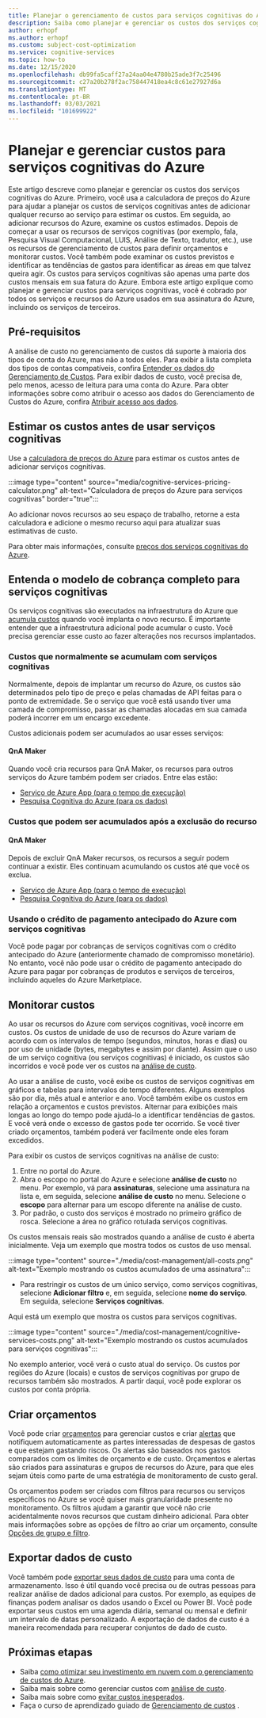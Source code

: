 ```yaml
---
title: Planejar o gerenciamento de custos para serviços cognitivas do Azure
description: Saiba como planejar e gerenciar os custos dos serviços cognitivas do Azure usando a análise de custo no portal do Azure.
author: erhopf
ms.author: erhopf
ms.custom: subject-cost-optimization
ms.service: cognitive-services
ms.topic: how-to
ms.date: 12/15/2020
ms.openlocfilehash: db99fa5caff27a24aa04e4780b25ade3f7c25496
ms.sourcegitcommit: c27a20b278f2ac758447418ea4c8c61e27927d6a
ms.translationtype: MT
ms.contentlocale: pt-BR
ms.lasthandoff: 03/03/2021
ms.locfileid: "101699922"
---
```

# <a name="plan-and-manage-costs-for-azure-cognitive-services"></a>Planejar e gerenciar custos para serviços cognitivas do Azure

Este artigo descreve como planejar e gerenciar os custos dos serviços cognitivas do Azure. Primeiro, você usa a calculadora de preços do Azure para ajudar a planejar os custos de serviços cognitivas antes de adicionar qualquer recurso ao serviço para estimar os custos. Em seguida, ao adicionar recursos do Azure, examine os custos estimados. Depois de começar a usar os recursos de serviços cognitivas (por exemplo, fala, Pesquisa Visual Computacional, LUIS, Análise de Texto, tradutor, etc.), use os recursos de gerenciamento de custos para definir orçamentos e monitorar custos. Você também pode examinar os custos previstos e identificar as tendências de gastos para identificar as áreas em que talvez queira agir. Os custos para serviços cognitivas são apenas uma parte dos custos mensais em sua fatura do Azure. Embora este artigo explique como planejar e gerenciar custos para serviços cognitivas, você é cobrado por todos os serviços e recursos do Azure usados em sua assinatura do Azure, incluindo os serviços de terceiros.

## <a name="prerequisites"></a>Pré-requisitos

A análise de custo no gerenciamento de custos dá suporte à maioria dos tipos de conta do Azure, mas não a todos eles. Para exibir a lista completa dos tipos de contas compatíveis, confira [Entender os dados do Gerenciamento de Custos](../cost-management-billing/costs/understand-cost-mgt-data.md?WT.mc_id=costmanagementcontent_docsacmhorizontal_-inproduct-learn). Para exibir dados de custo, você precisa de, pelo menos, acesso de leitura para uma conta do Azure. Para obter informações sobre como atribuir o acesso aos dados do Gerenciamento de Custos do Azure, confira [Atribuir acesso aos dados](../cost-management-billing/costs/assign-access-acm-data.md?WT.mc_id=costmanagementcontent_docsacmhorizontal_-inproduct-learn).

<!--Note for Azure service writer: If you have other prerequisites for your service, insert them here -->

## <a name="estimate-costs-before-using-cognitive-services"></a>Estimar os custos antes de usar serviços cognitivas

Use a [calculadora de preços do Azure](https://azure.microsoft.com/pricing/calculator/) para estimar os custos antes de adicionar serviços cognitivas.

:::image type="content" source="media/cognitive-services-pricing-calculator.png" alt-text="Calculadora de preços do Azure para serviços cognitivas" border="true":::

Ao adicionar novos recursos ao seu espaço de trabalho, retorne a esta calculadora e adicione o mesmo recurso aqui para atualizar suas estimativas de custo.

Para obter mais informações, consulte [preços dos serviços cognitivas do Azure](https://azure.microsoft.com/pricing/details/cognitive-services/).

## <a name="understand-the-full-billing-model-for-cognitive-services"></a>Entenda o modelo de cobrança completo para serviços cognitivas

Os serviços cognitivas são executados na infraestrutura do Azure que [acumula custos](https://azure.microsoft.com/pricing/details/cognitive-services/) quando você implanta o novo recurso. É importante entender que a infraestrutura adicional pode acumular o custo. Você precisa gerenciar esse custo ao fazer alterações nos recursos implantados. 

### <a name="costs-that-typically-accrue-with-cognitive-services"></a>Custos que normalmente se acumulam com serviços cognitivas

Normalmente, depois de implantar um recurso do Azure, os custos são determinados pelo tipo de preço e pelas chamadas de API feitas para o ponto de extremidade. Se o serviço que você está usando tiver uma camada de compromisso, passar as chamadas alocadas em sua camada poderá incorrer em um encargo excedente.

Custos adicionais podem ser acumulados ao usar esses serviços:

#### <a name="qna-maker"></a>QnA Maker

Quando você cria recursos para QnA Maker, os recursos para outros serviços do Azure também podem ser criados. Entre elas estão:

- [Serviço de Azure App (para o tempo de execução)](https://azure.microsoft.com/pricing/details/app-service/)
- [Pesquisa Cognitiva do Azure (para os dados)](https://azure.microsoft.com/pricing/details/search/)
 
### <a name="costs-that-might-accrue-after-resource-deletion"></a>Custos que podem ser acumulados após a exclusão do recurso

#### <a name="qna-maker"></a>QnA Maker

Depois de excluir QnA Maker recursos, os recursos a seguir podem continuar a existir. Eles continuam acumulando os custos até que você os exclua.

- [Serviço de Azure App (para o tempo de execução)](https://azure.microsoft.com/pricing/details/app-service/)
- [Pesquisa Cognitiva do Azure (para os dados)](https://azure.microsoft.com/pricing/details/search/)

### <a name="using-azure-prepayment-credit-with-cognitive-services"></a>Usando o crédito de pagamento antecipado do Azure com serviços cognitivas

Você pode pagar por cobranças de serviços cognitivas com o crédito antecipado do Azure (anteriormente chamado de compromisso monetário). No entanto, você não pode usar o crédito de pagamento antecipado do Azure para pagar por cobranças de produtos e serviços de terceiros, incluindo aqueles do Azure Marketplace.

## <a name="monitor-costs"></a>Monitorar custos

<!-- Note to Azure service writer: Modify the following as needed for your service. Replace example screenshots with ones taken for your service. If you need assistance capturing screenshots, ask banders for help. -->

Ao usar os recursos do Azure com serviços cognitivas, você incorre em custos. Os custos de unidade de uso de recursos do Azure variam de acordo com os intervalos de tempo (segundos, minutos, horas e dias) ou por uso de unidade (bytes, megabytes e assim por diante). Assim que o uso de um serviço cognitiva (ou serviços cognitivas) é iniciado, os custos são incorridos e você pode ver os custos na [análise de custo](../cost-management-billing/costs/quick-acm-cost-analysis.md?WT.mc_id=costmanagementcontent_docsacmhorizontal_-inproduct-learn).

Ao usar a análise de custo, você exibe os custos de serviços cognitivas em gráficos e tabelas para intervalos de tempo diferentes. Alguns exemplos são por dia, mês atual e anterior e ano. Você também exibe os custos em relação a orçamentos e custos previstos. Alternar para exibições mais longas ao longo do tempo pode ajudá-lo a identificar tendências de gastos. E você verá onde o excesso de gastos pode ter ocorrido. Se você tiver criado orçamentos, também poderá ver facilmente onde eles foram excedidos.

Para exibir os custos de serviços cognitivas na análise de custo:

1. Entre no portal do Azure.
2. Abra o escopo no portal do Azure e selecione **análise de custo** no menu. Por exemplo, vá para **assinaturas**, selecione uma assinatura na lista e, em seguida, selecione  **análise de custo** no menu. Selecione o **escopo** para alternar para um escopo diferente na análise de custo.
3. Por padrão, o custo dos serviços é mostrado no primeiro gráfico de rosca. Selecione a área no gráfico rotulada serviços cognitivas.

Os custos mensais reais são mostrados quando a análise de custo é aberta inicialmente. Veja um exemplo que mostra todos os custos de uso mensal.

:::image type="content" source="./media/cost-management/all-costs.png" alt-text="Exemplo mostrando os custos acumulados de uma assinatura":::

- Para restringir os custos de um único serviço, como serviços cognitivas, selecione **Adicionar filtro** e, em seguida, selecione **nome do serviço**. Em seguida, selecione **Serviços cognitivas**.

Aqui está um exemplo que mostra os custos para serviços cognitivas.

:::image type="content" source="./media/cost-management/cognitive-services-costs.png" alt-text="Exemplo mostrando os custos acumulados para serviços cognitivas":::

No exemplo anterior, você verá o custo atual do serviço. Os custos por regiões do Azure (locais) e custos de serviços cognitivas por grupo de recursos também são mostrados. A partir daqui, você pode explorar os custos por conta própria.

## <a name="create-budgets"></a>Criar orçamentos

Você pode criar [orçamentos](../cost-management-billing/costs/tutorial-acm-create-budgets.md?WT.mc_id=costmanagementcontent_docsacmhorizontal_-inproduct-learn) para gerenciar custos e criar [alertas](../cost-management-billing/costs/cost-mgt-alerts-monitor-usage-spending.md?WT.mc_id=costmanagementcontent_docsacmhorizontal_-inproduct-learn) que notifiquem automaticamente as partes interessadas de despesas de gastos e que estejam gastando riscos. Os alertas são baseados nos gastos comparados com os limites de orçamento e de custo. Orçamentos e alertas são criados para assinaturas e grupos de recursos do Azure, para que eles sejam úteis como parte de uma estratégia de monitoramento de custo geral. 

Os orçamentos podem ser criados com filtros para recursos ou serviços específicos no Azure se você quiser mais granularidade presente no monitoramento. Os filtros ajudam a garantir que você não crie acidentalmente novos recursos que custam dinheiro adicional. Para obter mais informações sobre as opções de filtro ao criar um orçamento, consulte [Opções de grupo e filtro](../cost-management-billing/costs/group-filter.md?WT.mc_id=costmanagementcontent_docsacmhorizontal_-inproduct-learn).

## <a name="export-cost-data"></a>Exportar dados de custo

Você também pode [exportar seus dados de custo](../cost-management-billing/costs/tutorial-export-acm-data.md?WT.mc_id=costmanagementcontent_docsacmhorizontal_-inproduct-learn) para uma conta de armazenamento. Isso é útil quando você precisa ou de outras pessoas para realizar análise de dados adicional para custos. Por exemplo, as equipes de finanças podem analisar os dados usando o Excel ou Power BI. Você pode exportar seus custos em uma agenda diária, semanal ou mensal e definir um intervalo de datas personalizado. A exportação de dados de custo é a maneira recomendada para recuperar conjuntos de dado de custo.

## <a name="next-steps"></a>Próximas etapas

- Saiba [como otimizar seu investimento em nuvem com o gerenciamento de custos do Azure](../cost-management-billing/costs/cost-mgt-best-practices.md?WT.mc_id=costmanagementcontent_docsacmhorizontal_-inproduct-learn).
- Saiba mais sobre como gerenciar custos com [análise de custo](../cost-management-billing/costs/quick-acm-cost-analysis.md?WT.mc_id=costmanagementcontent_docsacmhorizontal_-inproduct-learn).
- Saiba mais sobre como [evitar custos inesperados](../cost-management-billing/cost-management-billing-overview.md?WT.mc_id=costmanagementcontent_docsacmhorizontal_-inproduct-learn).
- Faça o curso de aprendizado guiado de [Gerenciamento de custos](/learn/paths/control-spending-manage-bills?WT.mc_id=costmanagementcontent_docsacmhorizontal_-inproduct-learn) .